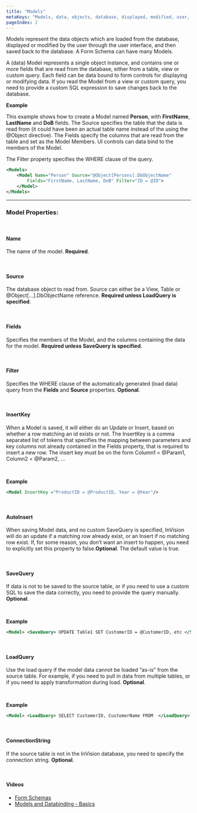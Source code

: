 ```yaml
---
title: "Models"
metaKeys: "Models, data, objects, database, displayed, modified, user, interface, Form Schema, instance, table, view, custom query, name, source, fields, filter, insertkey, autoinsert, save, load, query, connectiongstring"
pageIndex: 2
---
```


Models represent the data objects which are loaded from the database, displayed or modified by the user through the user interface, and then saved back to the database. A Form Schema can have many Models.

A (data) Model represents a single object instance, and contains one or more fields that are read from the database, either from a table, view or custom query. Each field can be data bound to form controls for displaying or modifying data. If you read the Model from a view or custom query, you need to provide a custom SQL expression to save changes back to the database.

**Example**

This example shows how to create a Model named **Person**, with **FirstName**, **LastName** and **DoB** fields. The Source specifies the table that the data is read from (it could have been an actual table name instead of the using the @Object directive). The Fields specify the columns that are read from the table and set as the Model Members. UI controls can data bind to the members of the Model.

The Filter property specifies the WHERE clause of the query.

```xml
<Models>
    <Model Name="Person" Source="@Object[Persons].DbObjectName"
        Fields="FirstName, LastName, DoB" Filter="ID = @ID">
    </Model>
</Models>
```

---

### Model Properties:

<br/>

#### Name

The name of the model. **Required**.

<br/>

#### Source

The database object to read from. Source can either be a View, Table or @Object[…].DbObjectName reference. **Required unless LoadQuery is specified**.

<br/>

#### Fields

Specifies the members of the Model, and the columns containing the data for the model. **Required unless SaveQuery is specified**.

<br/>

#### Filter

Specifies the WHERE clause of the automatically generated (load data) query from the **Fields** and **Source** properties. **Optional**.

<br/>

#### InsertKey

When a Model is saved, it will either do an Update or Insert, based on whether a row matching an id exists or not. The InsertKey is a comma separated list of tokens that specifies the mapping between parameters and key columns not already contained in the Fields property, that is required to insert a new row. The insert key must be on the form Column1 = @Param1, Column2 = @Param2, ...

<br/>

**Example**

```xml
<Model InsertKey ="ProductID = @ProductID, Year = @Year"/>
```

<br/>

#### AutoInsert

When saving Model data, and no custom SaveQuery is specified, InVision will do an update if a matching row already exist, or an Insert if no matching row exist. If, for some reason, you don’t want an insert to happen, you need to explicitly set this property to false.**Optional**. The default value is true.

<br/>

#### SaveQuery

If data is not to be saved to the source table, or if you need to use a custom SQL to save the data correctly, you need to provide the query manually. **Optional**.

<br/>

**Example**

```xml
<Model> <SaveQuery> UPDATE Table1 SET CustomerID = @CustomerID, etc </SaveQuery> </Model>
```

<br/>

#### LoadQuery

Use the load query if the model data cannot be loaded “as-is” from the source table. For example, if you need to pull in data from multiple tables, or if you need to apply transformation during load. **Optional**.

<br/>

**Example**

```xml
<Model> <LoadQuery> SELECT CustomerID, CustomerName FROM  </LoadQuery> </Model>
```

<br/>

#### ConnectionString

If the source table is not in the InVision database, you need to specify the connection string. **Optional**.

<br/>

#### Videos

- [Form Schemas](../../../../videos/formschemas.md)
- [Models and Databinding - Basics](https://profitbasedocs.blob.core.windows.net/videos/FormSchema-ModelsAndDatabinding-Basics.mp4)
